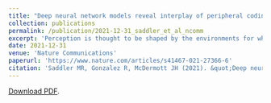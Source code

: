 ```yaml
---
title: "Deep neural network models reveal interplay of peripheral coding and stimulus statistics in pitch perception"
collection: publications
permalink: /publication/2021-12-31_saddler_et_al_ncomm
excerpt: 'Perception is thought to be shaped by the environments for which organisms are optimized. These influences are difficult to test in biological organisms but may be revealed by machine perceptual systems optimized under different conditions. We investigated environmental and physiological influences on pitch perception, whose properties are commonly linked to peripheral neural coding limits. We first trained artificial neural networks to estimate fundamental frequency from biologically faithful cochlear representations of natural sounds. The best-performing networks replicated many characteristics of human pitch judgments. To probe the origins of these characteristics, we then optimized networks given altered cochleae or sound statistics. Human-like behavior emerged only when cochleae had high temporal fidelity and when models were optimized for naturalistic sounds. The results suggest pitch perception is critically shaped by the constraints of natural environments in addition to those of the cochlea, illustrating the use of artificial neural networks to reveal underpinnings of behavior.'
date: 2021-12-31
venue: 'Nature Communications'
paperurl: 'https://www.nature.com/articles/s41467-021-27366-6'
citation: 'Saddler MR, Gonzalez R, McDermott JH (2021). &quot;Deep neural network models reveal interplay of peripheral coding and stimulus statistics in pitch perception.&quot; <i>Nature Communications</i>.'
---
```

[Download PDF](https://www.nature.com/articles/s41467-021-27366-6.pdf).
